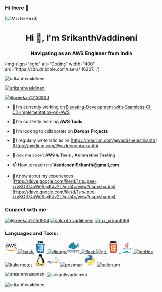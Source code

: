 ### Hi there 👋

<!--
**SrikanthVaddineni/SrikanthVaddineni** is a ✨ _special_ ✨ repository because its `README.md` (this file) appears on your GitHub profile.

Here are some ideas to get you started:

- 🔭 I’m currently working on ...
- 🌱 I’m currently learning ...
- 👯 I’m looking to collaborate on ...
- 🤔 I’m looking for help with ...
- 💬 Ask me about ...
- 📫 How to reach me: ...
- 😄 Pronouns: ...
- ⚡ Fun fact: ...
-->
[![MasterHead](https://www.google.com/url?sa=i&url=https%3A%2F%2Fwww.dreamstime.com%2Fillustration%2Fdevops-banner.html&psig=AOvVaw0chwJERXMmiG-M-zJOuAeD&ust=1693479970025000&source=images&cd=vfe&opi=89978449&ved=0CBAQjRxqFwoTCMChmdWehIEDFQAAAAAdAAAAABAE)]
<h1 align="center">Hi 👋, I'm SrikanthVaddineni</h1>
<h3 align="center">Navigating as an AWS Engineer from India</h3>
(img align="right" alt="Coding" width="400" src="https://cdn.dribbble.com/users/116207...")


<p align="left"> <img src="https://komarev.com/ghpvc/?username=srikanthvaddineni&label=Profile%20views&color=0e75b6&style=flat" alt="srikanthvaddineni" /> </p>

<p align="left"> <a href="https://github.com/ryo-ma/github-profile-trophy"><img src="https://github-profile-trophy.vercel.app/?username=srikanthvaddineni" alt="srikanthvaddineni" /></a> </p>

<p align="left"> <a href="https://twitter.com/@sreekan15150904" target="blank"><img src="https://img.shields.io/twitter/follow/@sreekan15150904?logo=twitter&style=for-the-badge" alt="@sreekan15150904" /></a> </p>

- 🔭 I’m currently working on [Elevating-Development-with-Seamless-CI-CD-Implementation-on-AWS](https://github.com/SrikanthVaddineni/Elevating-Development-with-Seamless-CI-CD-Implementation-on-AWS-.git)

- 🌱 I’m currently learning **AWS Tools**

- 👯 I’m looking to collaborate on **Devops Projects**

- 📝 I regularly write articles on [https://medium.com/@vaddenenisrikanth](https://medium.com/@vaddenenisrikanth)

- 💬 Ask me about **AWS & Tools , Automation Testing**

- 📫 How to reach me **VaddeneniSrikanth@gmail,com**

- 📄 Know about my experiences [https://drive.google.com/file/d/1srsJpee-xxvKO374oWeRsgKJv2L7mU4c/view?usp=sharing](https://drive.google.com/file/d/1srsJpee-xxvKO374oWeRsgKJv2L7mU4c/view?usp=sharing)

<h3 align="left">Connect with me:</h3>
<p align="left">
<a href="https://twitter.com/@sreekan15150904" target="blank"><img align="center" src="https://raw.githubusercontent.com/rahuldkjain/github-profile-readme-generator/master/src/images/icons/Social/twitter.svg" alt="@sreekan15150904" height="30" width="40" /></a>
<a href="https://linkedin.com/in/srikanth vaddeneni" target="blank"><img align="center" src="https://raw.githubusercontent.com/rahuldkjain/github-profile-readme-generator/master/src/images/icons/Social/linked-in-alt.svg" alt="srikanth vaddeneni" height="30" width="40" /></a>
<a href="https://instagram.com/m.r_srikanth99" target="blank"><img align="center" src="https://raw.githubusercontent.com/rahuldkjain/github-profile-readme-generator/master/src/images/icons/Social/instagram.svg" alt="m.r_srikanth99" height="30" width="40" /></a>
</p>

<h3 align="left">Languages and Tools:</h3>
<p align="left"> <a href="https://aws.amazon.com" target="_blank" rel="noreferrer"> <img src="https://raw.githubusercontent.com/devicons/devicon/master/icons/amazonwebservices/amazonwebservices-original-wordmark.svg" alt="aws" width="40" height="40"/> </a> <a href="https://www.gnu.org/software/bash/" target="_blank" rel="noreferrer"> <img src="https://www.vectorlogo.zone/logos/gnu_bash/gnu_bash-icon.svg" alt="bash" width="40" height="40"/> </a> <a href="https://www.w3schools.com/css/" target="_blank" rel="noreferrer"> <img src="https://raw.githubusercontent.com/devicons/devicon/master/icons/css3/css3-original-wordmark.svg" alt="css3" width="40" height="40"/> </a> <a href="https://www.djangoproject.com/" target="_blank" rel="noreferrer"> <img src="https://cdn.worldvectorlogo.com/logos/django.svg" alt="django" width="40" height="40"/> </a> <a href="https://www.docker.com/" target="_blank" rel="noreferrer"> <img src="https://raw.githubusercontent.com/devicons/devicon/master/icons/docker/docker-original-wordmark.svg" alt="docker" width="40" height="40"/> </a> <a href="https://flask.palletsprojects.com/" target="_blank" rel="noreferrer"> <img src="https://www.vectorlogo.zone/logos/pocoo_flask/pocoo_flask-icon.svg" alt="flask" width="40" height="40"/> </a> <a href="https://git-scm.com/" target="_blank" rel="noreferrer"> <img src="https://www.vectorlogo.zone/logos/git-scm/git-scm-icon.svg" alt="git" width="40" height="40"/> </a> <a href="https://www.w3.org/html/" target="_blank" rel="noreferrer"> <img src="https://raw.githubusercontent.com/devicons/devicon/master/icons/html5/html5-original-wordmark.svg" alt="html5" width="40" height="40"/> </a> <a href="https://www.java.com" target="_blank" rel="noreferrer"> <img src="https://raw.githubusercontent.com/devicons/devicon/master/icons/java/java-original.svg" alt="java" width="40" height="40"/> </a> <a href="https://www.jenkins.io" target="_blank" rel="noreferrer"> <img src="https://www.vectorlogo.zone/logos/jenkins/jenkins-icon.svg" alt="jenkins" width="40" height="40"/> </a> <a href="https://kubernetes.io" target="_blank" rel="noreferrer"> <img src="https://www.vectorlogo.zone/logos/kubernetes/kubernetes-icon.svg" alt="kubernetes" width="40" height="40"/> </a> <a href="https://www.linux.org/" target="_blank" rel="noreferrer"> <img src="https://raw.githubusercontent.com/devicons/devicon/master/icons/linux/linux-original.svg" alt="linux" width="40" height="40"/> </a> <a href="https://www.mysql.com/" target="_blank" rel="noreferrer"> <img src="https://raw.githubusercontent.com/devicons/devicon/master/icons/mysql/mysql-original-wordmark.svg" alt="mysql" width="40" height="40"/> </a> <a href="https://postman.com" target="_blank" rel="noreferrer"> <img src="https://www.vectorlogo.zone/logos/getpostman/getpostman-icon.svg" alt="postman" width="40" height="40"/> </a> <a href="https://www.python.org" target="_blank" rel="noreferrer"> <img src="https://raw.githubusercontent.com/devicons/devicon/master/icons/python/python-original.svg" alt="python" width="40" height="40"/> </a> <a href="https://www.selenium.dev" target="_blank" rel="noreferrer"> <img src="https://raw.githubusercontent.com/detain/svg-logos/780f25886640cef088af994181646db2f6b1a3f8/svg/selenium-logo.svg" alt="selenium" width="40" height="40"/> </a> </p>

<p><img align="left" src="https://github-readme-stats.vercel.app/api/top-langs?username=srikanthvaddineni&show_icons=true&locale=en&layout=compact" alt="srikanthvaddineni" /></p>

<p>&nbsp;<img align="center" src="https://github-readme-stats.vercel.app/api?username=srikanthvaddineni&show_icons=true&locale=en" alt="srikanthvaddineni" /></p>

<p><img align="center" src="https://github-readme-streak-stats.herokuapp.com/?user=srikanthvaddineni&" alt="srikanthvaddineni" /></p>
